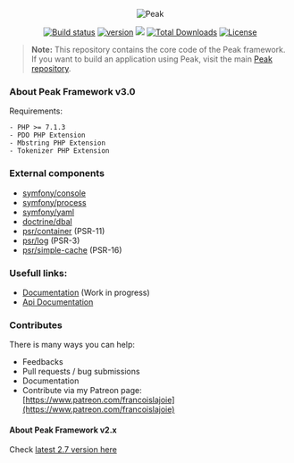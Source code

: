 <p align="center"><img src="http://francoislajoie.com/assets/img/peaklogo.jpg" alt="Peak"></p>
<p align="center">
<a href="https://travis-ci.org/peakphp/framework"><img src="https://travis-ci.org/peakphp/framework.svg" alt="Build status"></a>
<a href="https://packagist.org/packages/peak/framework"><img src="https://poser.pugx.org/peak/framework/version" alt="version"></a>
<a href="https://codeclimate.com/github/peakphp/framework"><img src="https://codeclimate.com/github/peakphp/framework/badges/gpa.svg" /></a>
<a href="https://packagist.org/packages/peak/framework"><img src="https://poser.pugx.org/peak/framework/downloads" alt="Total Downloads"></a>
<a href="https://github.com/peakphp/framework/blob/master/LICENSE.md"><img src="https://poser.pugx.org/peak/framework/license" alt="License"></a>
</p>

> **Note:** This repository contains the core code of the Peak framework. If you want to build an application using Peak, visit the main [Peak repository](https://github.com/peakphp/peak).

### About Peak Framework v3.0

Requirements:

    - PHP >= 7.1.3
    - PDO PHP Extension
    - Mbstring PHP Extension
    - Tokenizer PHP Extension

### External components

   - [symfony/console](https://github.com/symfony/console)
   - [symfony/process](https://github.com/symfony/process)
   - [symfony/yaml](https://github.com/symfony/yaml)
   - [doctrine/dbal](https://github.com/doctrine/dbal)
   - [psr/container](https://github.com/php-fig/container) (PSR-11)
   - [psr/log](https://github.com/php-fig/log) (PSR-3)
   - [psr/simple-cache](https://github.com/php-fig/simple-cache) (PSR-16)
   
### Usefull links:
- [Documentation](https://peak.readthedocs.io) (Work in progress)
- [Api Documentation](http://api.peakframework.com)

### Contributes

There is many ways you can help:

- Feedbacks
- Pull requests / bug submissions
- Documentation
- Contribute via my Patreon page: [https://www.patreon.com/francoislajoie](https://www.patreon.com/francoislajoie)

#### About Peak Framework v2.x

Check [latest 2.7 version here](https://github.com/peakphp/framework/releases/tag/v2.27.0)





